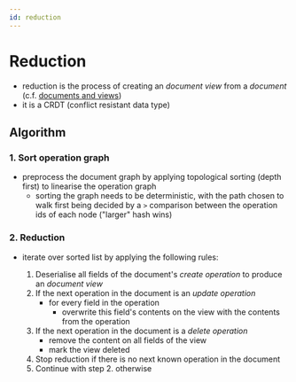 ```yaml
---
id: reduction
---
```


# Reduction

- reduction is the process of creating an _document view_ from a _document_ (c.f. [documents and views](/docs/organising-data/documents))
- it is a CRDT (conflict resistant data type)

## Algorithm

### 1. Sort operation graph

- preprocess the document graph by applying topological sorting (depth first) to linearise the operation graph
  - sorting the graph needs to be deterministic, with the path chosen to walk first being decided by a `>` comparison between the operation ids of each node ("larger" hash wins)

### 2. Reduction

- iterate over sorted list by applying the following rules:

  1. Deserialise all fields of the document's _create operation_ to produce an _document view_
  2. If the next operation in the document is an _update operation_
     - for every field in the operation
       - overwrite this field's contents on the view with the contents from the operation
  3. If the next operation in the document is a _delete operation_
     - remove the content on all fields of the view
     - mark the view deleted
  4. Stop reduction if there is no next known operation in the document
  5. Continue with step 2. otherwise
